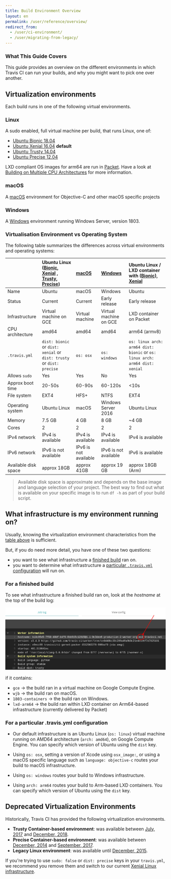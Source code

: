 ```yaml
---
title: Build Environment Overview
layout: en
permalink: /user/reference/overview/
redirect_from:
  - /user/ci-environment/
  - /user/migrating-from-legacy/
---
```


### What This Guide Covers

This guide provides an overview on the different environments in which Travis CI can run your builds, and why you might want to pick one over another.

## Virtualization environments

Each build runs in one of the following virtual environments.

### Linux

A sudo enabled, full virtual machine per build, that runs Linux, one of:

* [Ubuntu Bionic 18.04](/user/reference/bionic/)
* [Ubuntu Xenial 16.04](/user/reference/xenial/) **default**
* [Ubuntu Trusty 14.04](/user/reference/trusty/)
* [Ubuntu Precise 12.04](/user/reference/precise/)

LXD compliant OS images for arm64 are run in [Packet](https://www.packet.com/). Have a look at [Building on Multiple CPU Architectures](/user/multi-cpu-architectures) for more information.

### macOS

A [macOS](/user/reference/osx/) environment for Objective-C and other macOS specific projects

### Windows

A [Windows](/user/reference/windows/) environment running Windows Server, version 1803.

### Virtualisation Environment vs Operating System

The following table summarizes the differences across virtual environments and operating systems:

|                      | Ubuntu Linux  ([Bionic](/user/reference/bionic/), [Xenial](/user/reference/xenial/) , [Trusty](/user/reference/trusty/), [Precise](/user/reference/precise/)) | [macOS](/user/reference/osx/) | [Windows](/user/reference/windows) | Ubuntu Linux / LXD container with ([Bionic](/user/reference/bionic/)), [Xenial](/user/reference/xenial/) |
|:---------------------|:--------------------------------------------------------------------------------------------------------------------------------------------------------------|:------------------------------|:-----------------------------------|:-------------------------------------------------------|
| Name                 | Ubuntu                                                                                                                                                        | macOS                         | Windows                            | Ubuntu                                                 |
| Status               | Current                                                                                                                                                       | Current                       | Early release                      | Early release                                          |
| Infrastructure       | Virtual machine on GCE                                                                                                                                        | Virtual machine               | Virtual machine on GCE             | LXD container on Packet                                |
| CPU architecture     | amd64                                                                                                                                                         | amd64                         | amd64                              | arm64 (armv8)                                          |
| `.travis.yml`        | `dist: bionic` or `dist: xenial` or `dist: trusty` or `dist: precise`                                                                                         | `os: osx`                     | `os: windows`                      | `os: linux arch: arm64 dist: bionic` or `os: linux arch: arm64 dist: xenial`                                |
| Allows `sudo`        | Yes                                                                                                                                                           | Yes                           | No                                 | Yes                                                    |
| Approx boot time     | 20-50s                                                                                                                                                        | 60-90s                        | 60-120s                            | <10s                                                   |
| File system          | EXT4                                                                                                                                                          | HFS+                          | NTFS                               | EXT4                                                   |
| Operating system     | Ubuntu Linux                                                                                                                                                  | macOS                         | Windows Server 2016                | Ubuntu Linux                                           |
| Memory               | 7.5 GB                                                                                                                                                        | 4 GB                          | 8 GB                               | ~4 GB                                                  |
| Cores                | 2                                                                                                                                                             | 2                             | 2                                  | 2                                                      |
| IPv4 network         | IPv4 is available                                                                                                                                             | IPv4 is available             | IPv4 is available                  | IPv4 is available                                      |
| IPv6 network         | IPv6 is not available                                                                                                                                         | IPv6 is not available         | IPv6 is not available              | IPv6 is available                                      |
| Available disk space | approx 18GB                                                                                                                                                   | approx 41GB                   | approx 19 GB                       | approx 18GB (Arm)                                           |

> Available disk space is approximate and depends on the base image and language selection of your project.
  The best way to find out what is available on your specific image is to run `df -h` as part of your build script.

## What infrastructure is my environment running on?

Usually, knowing the virtualization environment characteristics from the [table above](#virtualisation-environment-vs-operating-system) is sufficient.

But, if you do need more detail, you have one of these two questions:

* you want to see what infrastructure a [finished build](#for-a-finished-build) ran on.
* you want to determine what infrastructure a [particular `.travis.yml` configuration](#for-a-particular-travisyml-configuration) will run on.

### For a finished build

To see what infrastructure a finished build ran on, look at the *hostname* at the top of the build log:

![Infrastructure shown in hostname](/images/ui/what-infrastructure.png "Infrastructure shown in hostname")

if it contains:

* `gce` → the build ran in a virtual machine on Google Compute Engine.
* `wjb` → the build ran on macOS.
* `1803-containers` → the build ran on Windows.
* `lxd-arm64` → the build ran within LXD container on Arm64-based infrastructure (currently delivered by Packet)

### For a particular .travis.yml configuration

* Our default infrastructure is an Ubuntu Linux (`os: linux`) virtual machine running on AMD64 architecture (`arch: amd64`), on Google Compute Engine. You can specify which version of Ubuntu using the `dist` key.

* Using `os: osx`, setting a version of Xcode using `osx_image:`, or using a macOS specific language such as `language: objective-c` routes your build to macOS infrastructure.

* Using `os: windows` routes your build to Windows infrastructure.

* Using `arch: arm64` routes your build to Arm-based LXD containers. You can specify which version of Ubuntu using the `dist` key.

## Deprecated Virtualization Environments

Historically, Travis CI has provided the following virtualization environments.

- **Trusty Container-based environment**: was available between [July, 2017](https://blog.travis-ci.com/2017-07-11-trusty-as-default-linux-is-coming) and [December, 2018](https://blog.travis-ci.com/2018-10-04-combining-linux-infrastructures).
- **Precise Container-based environment**: was available between [December, 2014](https://blog.travis-ci.com/2014-12-17-faster-builds-with-container-based-infrastructure/) and [September, 2017](https://blog.travis-ci.com/2017-08-31-trusty-as-default-status).
- **Legacy Linux environment**: was available until [December, 2015](https://blog.travis-ci.com/2015-11-27-moving-to-a-more-elastic-future).

If you're trying to use `sudo: false` or `dist: precise` keys in your `travis.yml`, we recommend you remove them and switch to our current [Xenial Linux infrastructure](/user/reference/xenial/).
